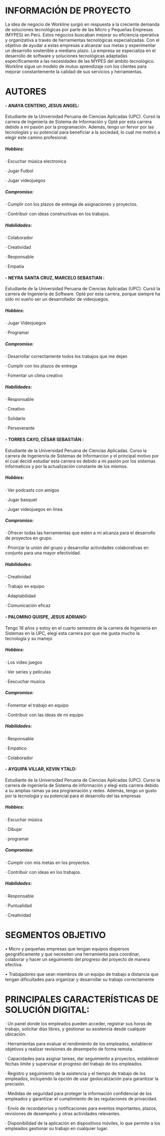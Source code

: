 # INFORMACIÓN DE PROYECTO
La idea de negocio de Workline surgió en respuesta a la creciente demanda de soluciones tecnológicas por parte de las Micro y Pequeñas Empresas (MYPES) en Perú. Estos negocios buscaban mejorar su eficiencia operativa y organizativa a través de herramientas tecnológicas especializadas. Con el objetivo de ayudar a estas empresas a alcanzar sus metas y experimentar un desarrollo sostenible a mediano plazo. La empresa se especializa en el desarrollo de software y soluciones tecnológicas adaptadas específicamente a las necesidades de las MYPES del ámbito tecnológico. Workline sigue un modelo de mutuo aprendizaje con los clientes para mejorar constantemente la calidad de sus servicios y herramientas.

# AUTORES
#### - ANAYA CENTENO, JESUS ANGEL:
Estudiante de la Universidad Peruana de Ciencias Aplicadas (UPC). Cursó la carrera de Ingeniería de Sistema de Información y Opté por esta carrera debido a mi pasión por la programación. Además, tengo un fervor por las tecnologías y su potencial para beneficiar a la sociedad, lo cual me motivó a elegir este camino profesional.
##### Hobbies:
· Escuchar música electronica

· Jugar Futbol

· Jugar videojuegos
##### Compromiso:
· Cumplir con los plazos de entrega de asignaciones y proyectos.

· Contribuir con ideas constructivas en los trabajos.
##### Habilidades:
· Colaborador

· Creatividad

· Responsable

· Empatía
#### - NEYRA SANTA CRUZ, MARCELO SEBASTIAN :
Estudiante de la Universidad Peruana de Ciencias Aplicadas (UPC). Cursó la carrera de Ingeniería de Software. Opté por esta carrera, porque siempre ha sido mi sueño ser un desarrollador de videojuegos.
##### Hobbies:
· Jugar Videojuegos

· Programar

##### Compromiso:
· Desarrollar correctamente todos los trabajos que me dejan

· Cumplir con los plazos de entrega

· Fomentar un clima creativo
##### Habilidades:
· Responsable

· Creativo

· Solidario

· Perseverante
#### - TORRES CAYO, CÉSAR SEBASTIÁN :
Estudiante de la Universidad Peruana de Ciencias Aplicadas. Curso la carrera de Ingerienría de Sistemas de Informarcion y el principal motivo por el cual decidí estudiar esta carrera es debido a mi pasión por los sistemas informaticos y por la actualización constante de los mismos. 
##### Hobbies:
· Ver podcasts con amigos 

· Jugar basquet 

· Jugar videojuegos en linea

##### Compromiso:
· Ofrecer todas las herramientas que esten a mi alcanza para el desarrollo de proyectos en grupo. 

· Priorizar la unión del grupo y desarrollar actividades colaborativas en conjunto para una mayor efectividad. 
##### Habilidades:
· Creatividad 

· Trabajo en equipo 

· Adaptabilidad

· Comunicación eficaz

#### - PALOMINO QUISPE, JESUS ADRIANO:
Tengo 18 años y estoy en el cuarto  semestre de la carrera de Ingeniería en Sistemas en la UPC, elegí esta carrera por que me gusta mucho la tecnología y su manejo

##### Hobbies:
· Los video juegos

· Ver series y peliculas

· Eescuchar musica

##### Compromiso:
· Fomentar el trabajo en equipo

· Contribuir con las ideas de mi equipo
##### Habilidades:
· Responsable

· Empático

· Colaborador
#### - AYQUIPA VILLAR, KEVIN YTALO:
Estudiante de la Universidad Peruana de Ciencias Aplicadas (UPC). Curso la carrera de ingeniería de Sistema de información y elegi esta carrera debido a su amplias ramas ya sea programación y redes. Además, tengo un gusto por la tecnología y su potencial para el desarrollo del las empresas
##### Hobbies:
· Escuchar música

· Dibujar 

· programar
##### Compromiso:
· Cumplir con mis metas en los proyectos.

· Contribuir con ideas en los trabajos.
##### Habilidades:
· Responsable

· Puntualidad

· Creatividad

# SEGMENTOS OBJETIVO

•	Micro y pequeñas empresas que tengan equipos dispersos geográficamente y que necesiten una herramienta para coordinar, colaborar y hacer un seguimiento del progreso del proyecto de manera efectiva.

•	Trabajadores que sean miembros de un equipo de trabajo a distancia que tengan dificultades para organizar y desarrollar su trabajo correctamente

# PRINCIPALES CARACTERÍSTICAS DE SOLUCIÓN DIGITAL:
· Un panel donde los empleados pueden acceder, registrar sus horas de trabajo, solicitar días libres, y gestionar su asistencia desde cualquier ubicación.

· Herramientas para evaluar el rendimiento de los empleados, establecer objetivos y realizar revisiones de desempeño de forma remota.

· Capacidades para asignar tareas, dar seguimiento a proyectos, establecer fechas límite y supervisar el progreso del trabajo de los empleados.

· Registro y seguimiento de la asistencia y el tiempo de trabajo de los empleados, incluyendo la opción de usar geolocalización para garantizar la precisión.

· Medidas de seguridad para proteger la información confidencial de los empleados y garantizar el cumplimiento de las regulaciones de privacidad.

· Envío de recordatorios y notificaciones para eventos importantes, plazos, revisiones de desempeño y otras actividades relevantes.

· Disponibilidad de la aplicación en dispositivos móviles, lo que permite a los empleados gestionar su trabajo en cualquier lugar.

